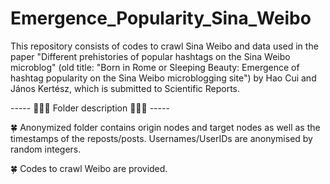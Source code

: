# Emergence_Popularity_Sina_Weibo

This repository consists of codes to crawl Sina Weibo and data used in the paper "Different prehistories of popular hashtags on the Sina Weibo microblog" (old title: "Born in Rome or Sleeping Beauty: Emergence of hashtag popularity on the Sina Weibo microblogging site") by Hao Cui and János Kertész, which is submitted to Scientific Reports. 

----- 🌸🌸🌸 Folder description 🌸🌸🌸 -----

🍀 Anonymized folder contains origin nodes and target nodes as well as the timestamps of the reposts/posts. Usernames/UserIDs are anonymised by random integers. 

🍀 Codes to crawl Weibo are provided.

